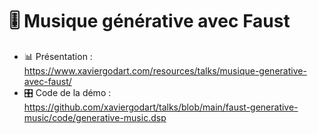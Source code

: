 # :level_slider: Musique générative avec Faust

- :bar_chart: Présentation : https://www.xaviergodart.com/resources/talks/musique-generative-avec-faust/
- :control_knobs: Code de la démo : https://github.com/xaviergodart/talks/blob/main/faust-generative-music/code/generative-music.dsp